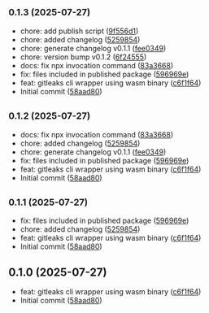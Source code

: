 ## <small>0.1.3 (2025-07-27)</small>

- chore: add publish script ([9f556d1](https://github.com/0xts/gitleaks-cli/commit/9f556d1))
- chore: added changelog ([5259854](https://github.com/0xts/gitleaks-cli/commit/5259854))
- chore: generate changelog v0.1.1 ([fee0349](https://github.com/0xts/gitleaks-cli/commit/fee0349))
- chore: version bump v0.1.2 ([6f24555](https://github.com/0xts/gitleaks-cli/commit/6f24555))
- docs: fix npx invocation command ([83a3668](https://github.com/0xts/gitleaks-cli/commit/83a3668))
- fix: files included in published package ([596969e](https://github.com/0xts/gitleaks-cli/commit/596969e))
- feat: gitleaks cli wrapper using wasm binary ([c6f1f64](https://github.com/0xts/gitleaks-cli/commit/c6f1f64))
- Initial commit ([58aad80](https://github.com/0xts/gitleaks-cli/commit/58aad80))

## <small>0.1.2 (2025-07-27)</small>

- docs: fix npx invocation command ([83a3668](https://github.com/0xts/gitleaks-cli/commit/83a3668))
- chore: added changelog ([5259854](https://github.com/0xts/gitleaks-cli/commit/5259854))
- chore: generate changelog v0.1.1 ([fee0349](https://github.com/0xts/gitleaks-cli/commit/fee0349))
- fix: files included in published package ([596969e](https://github.com/0xts/gitleaks-cli/commit/596969e))
- feat: gitleaks cli wrapper using wasm binary ([c6f1f64](https://github.com/0xts/gitleaks-cli/commit/c6f1f64))
- Initial commit ([58aad80](https://github.com/0xts/gitleaks-cli/commit/58aad80))

## <small>0.1.1 (2025-07-27)</small>

- fix: files included in published package ([596969e](https://github.com/0xts/gitleaks-cli/commit/596969e))
- chore: added changelog ([5259854](https://github.com/0xts/gitleaks-cli/commit/5259854))
- feat: gitleaks cli wrapper using wasm binary ([c6f1f64](https://github.com/0xts/gitleaks-cli/commit/c6f1f64))
- Initial commit ([58aad80](https://github.com/0xts/gitleaks-cli/commit/58aad80))

## 0.1.0 (2025-07-27)

- feat: gitleaks cli wrapper using wasm binary ([c6f1f64](https://github.com/0xts/gitleaks-cli/commit/c6f1f64))
- Initial commit ([58aad80](https://github.com/0xts/gitleaks-cli/commit/58aad80))
